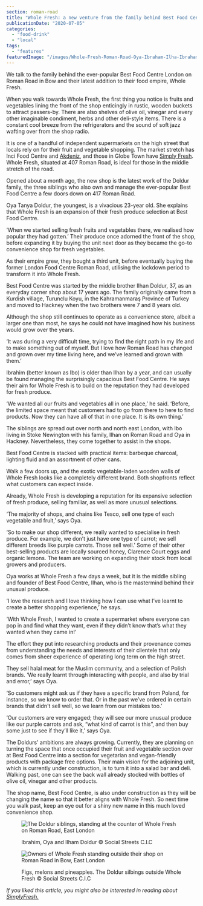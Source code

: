```yaml
---
section: roman-road
title: "Whole Fresh: a new venture from the family behind Best Food Centre"
publicationDate: "2020-07-05"
categories: 
  - "food-drink"
  - "local"
tags: 
  - "features"
featuredImage: "/images/Whole-Fresh-Roman-Road-Oya-Ibraham-Ilha-Ibraham-Oya-Doldur-9.jpg"
---
```


We talk to the family behind the ever-popular Best Food Centre London on Roman Road in Bow and their latest addition to their food empire, Whole Fresh. 

When you walk towards Whole Fresh, the first thing you notice is fruits and vegetables lining the front of the shop enticingly in rustic, wooden buckets to attract passers-by. There are also shelves of olive oil, vinegar and every other imaginable condiment, herbs and other deli-style items. There is a constant cool breeze from the refrigerators and the sound of soft jazz wafting over from the shop radio.

It is one of a handful of independent supermarkets on the high street that locals rely on for their fruit and vegetable shopping. The market stretch has Inci Food Centre and [Akdeniz](https://romanroadlondon.com/best-pancakes-near-roman-road/), and those in Globe Town have [Simply Fresh](https://romanroadlondon.com/simply-fresh-globe-town-mehmet-guzel-interview/). Whole Fresh, situated at 407 Roman Road, is ideal for those in the middle stretch of the road. 

Opened about a month ago, the new shop is the latest work of the Doldur family, the three siblings who also own and manage the ever-popular Best Food Centre a few doors down on 417 Roman Road. 

Oya Tanya Doldur, the youngest, is a vivacious 23-year old. She explains that Whole Fresh is an expansion of their fresh produce selection at Best Food Centre. 

‘When we started selling fresh fruits and vegetables there, we realised how popular they had gotten.’ Their produce once adorned the front of the shop, before expanding it by buying the unit next door as they became the go-to convenience shop for fresh vegetables. 

As their empire grew, they bought a third unit, before eventually buying the former London Food Centre Roman Road, utilising the lockdown period to transform it into Whole Fresh.

Best Food Centre was started by the middle brother Ilhan Doldur, 37, as an everyday corner shop about 17 years ago. The family originally came from a Kurdish village, Turunclu Koyu, in the Kahramanmaraş Province of Turkey and moved to Hackney when the two brothers were 7 and 8 years old.

Although the shop still continues to operate as a convenience store, albeit a larger one than most, he says he could not have imagined how his business would grow over the years. 

‘It was during a very difficult time, trying to find the right path in my life and to make something out of myself. But I love how Roman Road has changed and grown over my time living here, and we’ve learned and grown with them.’ 

Ibrahim (better known as Ibo) is older than Ilhan by a year, and can usually be found managing the surprisingly capacious Best Food Centre. He says their aim for Whole Fresh is to build on the reputation they had developed for fresh produce.

‘We wanted all our fruits and vegetables all in one place,’ he said. ‘Before, the limited space meant that customers had to go from there to here to find products. Now they can have all of that in one place. It is its own thing.’

The siblings are spread out over north and north east London, with Ibo living in Stoke Newington with his family, Ilhan on Roman Road and Oya in Hackney. Nevertheless, they come together to assist in the shops. 

Best Food Centre is stacked with practical items: barbeque charcoal, lighting fluid and an assortment of other cans. 

Walk a few doors up, and the exotic vegetable-laden wooden walls of Whole Fresh looks like a completely different brand. Both shopfronts reflect what customers can expect inside.

Already, Whole Fresh is developing a reputation for its expansive selection of fresh produce, selling familiar, as well as more unusual selections.

‘The majority of shops, and chains like Tesco, sell one type of each vegetable and fruit,’ says Oya.

‘So to make our shop different, we really wanted to specialise in fresh produce. For example, we don’t just have one type of carrot; we sell different breeds like purple carrots. Those sell well.’ Some of their other best-selling products are locally sourced honey, Clarence Court eggs and organic lemons. The team are working on expanding their stock from local growers and producers.

Oya works at Whole Fresh a few days a week, but it is the middle sibling and founder of Best Food Centre, Ilhan, who is the mastermind behind their unusual produce.

‘I love the research and I love thinking how I can use what I’ve learnt to create a better shopping experience,’ he says.

‘With Whole Fresh, I wanted to create a supermarket where everyone can pop in and find what they want, even if they didn’t know that’s what they wanted when they came in!’

The effort they put into researching products and their provenance comes from understanding the needs and interests of their clientele that only comes from sheer experience of operating long term on the high street.

They sell halal meat for the Muslim community, and a selection of Polish brands. ‘We really learnt through interacting with people, and also by trial and error,’ says Oya. 

‘So customers might ask us if they have a specific brand from Poland, for instance, so we know to order that. Or in the past we’ve ordered in certain brands that didn't sell well, so we learn from our mistakes too.’

‘Our customers are very engaged; they will see our more unusual produce like our purple carrots and ask, “what kind of carrot is this”, and then buy some just to see if they’ll like it,’ says Oya.

The Doldurs’ ambitions are always growing. Currently, they are planning on turning the space that once occupied their fruit and vegetable section over at Best Food Centre into a section for vegetarian and vegan-friendly products with package free options. Their main vision for the adjoining unit, which is currently under construction, is to turn it into a salad bar and deli. Walking past, one can see the back wall already stocked with bottles of olive oil, vinegar and other products.

The shop name, Best Food Centre, is also under construction as they will be changing the name so that it better aligns with Whole Fresh. So next time you walk past, keep an eye out for a shiny new name in this much loved convenience shop. 

<figure>

![The Doldur siblings, standing at the counter of Whole Fresh on Roman Road, East London](/images/Whole-Fresh-Roman-Road-Oya-Ibraham-Ilha-Ibraham-Oya-Doldur-6-1024x683.jpg)

<figcaption>

Ibrahim, Oya and Ilham Doldur © Social Streets C.I.C

</figcaption>

</figure>

<figure>

![Owners of Whole Fresh standing outside their shop on Roman Road in Bow, East London](/images/Whole-Fresh-Roman-Road-Oya-Ibraham-Ilha-Ibraham-Oya-Doldur-3-1024x683.jpg)

<figcaption>

Figs, melons and pineapples. The Doldur silbings outside Whole Fresh © Social Streets C.I.C

</figcaption>

</figure>

_If you liked this article, you might also be interested in reading about_ [_SimplyFresh._](https://romanroadlondon.com/simply-fresh-globe-town-mehmet-guzel-interview/)
